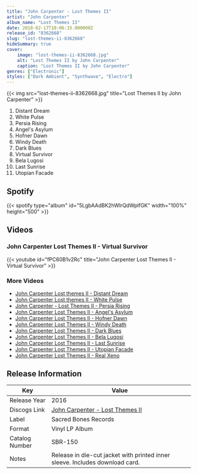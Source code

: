 ```yaml
---
title: "John Carpenter - Lost Themes II"
artist: "John Carpenter"
album_name: "Lost Themes II"
date: 2018-02-17T10:06:15.000000Z
release_id: "8362668"
slug: "lost-themes-ii-8362668"
hideSummary: true
cover:
    image: "lost-themes-ii-8362668.jpg"
    alt: "Lost Themes II by John Carpenter"
    caption: "Lost Themes II by John Carpenter"
genres: ["Electronic"]
styles: ["Dark Ambient", "Synthwave", "Electro"]
---
```


{{< img src="lost-themes-ii-8362668.jpg" title="Lost Themes II by John Carpenter" >}}

<!-- section break -->

1. Distant Dream
2. White Pulse
3. Persia Rising
4. Angel's Asylum
5. Hofner Dawn
6. Windy Death
7. Dark Blues
8. Virtual Survivor
9. Bela Lugosi
10. Last Sunrise
11. Utopian Facade

<!-- section break -->


## Spotify
{{< spotify type="album" id="5LgbAAdBK2hWlrQdWplfGK" width="100%" height="500" >}}



## Videos
### John Carpenter Lost Themes II - Virtual Survivor
{{< youtube id="fPC60B1v2Rc" title="John Carpenter Lost Themes II - Virtual Survivor" >}}<br>

### More Videos

- [John Carpenter Lost themes II - Distant Dream](https://www.youtube.com/watch?v=sAfVnzSVrBY)
- [John Carpenter Lost themes II - White Pulse](https://www.youtube.com/watch?v=gqXU2iUj39E)
- [John Carpenter - Lost Themes II - Persia Rising](https://www.youtube.com/watch?v=vPtfdgpUtqc)
- [John Carpenter Lost Themes II - Angel's Asylum](https://www.youtube.com/watch?v=ilf0JQxIBEk)
- [John Carpenter Lost Themes II - Hofner Dawn](https://www.youtube.com/watch?v=2Qcz15Ash7U)
- [John Carpenter Lost Themes II - Windy Death](https://www.youtube.com/watch?v=DSeyGqv1qMk)
- [John Carpenter Lost Themes II - Dark Blues](https://www.youtube.com/watch?v=XzMo4vAOEqs)
- [John Carpenter Lost Themes II - Bela Lugosi](https://www.youtube.com/watch?v=hGFHL1VPQzI)
- [John Carpenter Lost Themes II - Last Sunrise](https://www.youtube.com/watch?v=qTzdyFQWQkw)
- [John Carpenter Lost Themes II - Utopian Facade](https://www.youtube.com/watch?v=UlNikrTNVV0)
- [John Carpenter Lost Themes II - Real Xeno](https://www.youtube.com/watch?v=olfs-L9GSQI)


## Release Information
|  Key           | Value                                                |
| ---------------| ---------------------------------------------------- |
| Release Year   | 2016                                   |
| Discogs Link   | [John Carpenter - Lost Themes II](https://www.discogs.com/release/8362668-John-Carpenter-Lost-Themes-II) |
| Label          | Sacred Bones Records |
| Format         | Vinyl LP Album |
| Catalog Number | SBR-150 |
| Notes | Release in die-cut jacket with printed inner sleeve.  Includes download card. |
